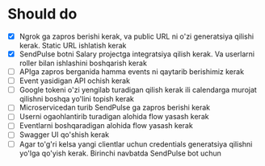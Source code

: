 
# Should do
- [x] Ngrok ga zapros berishi kerak, va public URL ni o'zi generatsiya qilishi kerak. Static URL ishlatish kerak
- [x] SendPulse botni Salary projectga integratsiya qilish kerak. Va userlarni roller bilan ishlashini boshqarish kerak
- [ ] APIga zapros berganida hamma events ni qaytarib berishimiz kerak
- [ ] Event yasidigan API ochish kerak
- [ ] Google tokeni o'zi yengilab turadigan qilish kerak ili calendarga murojat qilishni boshqa yo'lini topish kerak
- [ ] Microservicedan turib SendPulse ga zapros berishi kerak
- [ ] Userni ogaohlantirib turadigan alohida flow yasash kerak
- [ ] Eventlarni boshqaradigan alohida flow yasash kerak
- [ ] Swagger UI qo'shish kerak
- [ ] Agar to'g'ri kelsa yangi clientlar uchun credentials generatsiya qilishni yo'lga qo'yish kerak. Birinchi navbatda SendPulse bot uchun
